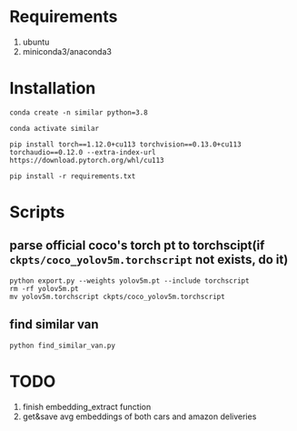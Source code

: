 # Requirements

1. ubuntu
2. miniconda3/anaconda3

# Installation

`conda create -n similar python=3.8`

`conda activate similar`

`pip install torch==1.12.0+cu113 torchvision==0.13.0+cu113 torchaudio==0.12.0 --extra-index-url https://download.pytorch.org/whl/cu113`

`pip install -r requirements.txt`

# Scripts
## parse official coco's torch pt to torchscipt(if `ckpts/coco_yolov5m.torchscript` not exists, do it)
```
python export.py --weights yolov5m.pt --include torchscript
rm -rf yolov5m.pt
mv yolov5m.torchscript ckpts/coco_yolov5m.torchscript
```

## find similar van
`python find_similar_van.py`

# TODO

1. finish embedding_extract function
2. get&save avg embeddings of both cars and amazon deliveries

